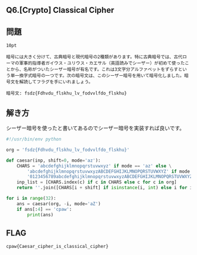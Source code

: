 Q6.[Crypto] Classical Cipher
----------------------

問題
----
```
10pt

暗号には大きく分けて、古典暗号と現代暗号の2種類があります。特に古典暗号では、古代ローマの軍事的指導者ガイウス・ユリウス・カエサル（英語読みでシーザー）が初めて使ったことから、名称がついたシーザー暗号が有名です。これは3文字分アルファベットをずらすという単一換字式暗号の一つです。次の暗号文は、このシーザー暗号を用いて暗号化しました。暗号文を解読してフラグを手にいれましょう。

暗号文: fsdz{Fdhvdu_flskhu_lv_fodvvlfdo_flskhu}
```

解き方
-----
シーザー暗号を使ったと書いてあるのでシーザー暗号を実装すれば良いです。


```python:solve.py
#!/usr/bin/env python

org = 'fsdz{Fdhvdu_flskhu_lv_fodvvlfdo_flskhu}'

def caesar(inp, shift=0, mode='az'):
    CHARS = 'abcdefghijklmnopqrstuvwxyz' if mode == 'az' else \
        'abcdefghijklmnopqrstuvwxyzABCDEFGHIJKLMNOPQRSTUVWXYZ' if mode == 'aZ' else \
        '0123456789abcdefghijklmnopqrstuvwxyzABCDEFGHIJKLMNOPQRSTUVWXYZ'
    inp_list = [CHARS.index(c) if c in CHARS else c for c in org]
    return ''.join([CHARS[i + shift] if isinstance(i, int) else i for i in inp_list])

for i in range(32):
    ans = caesar(org, -i, mode='aZ')
    if ans[:4] == 'cpaw':
        print(ans)

```

FLAG
-----
`cpaw{Caesar_cipher_is_classical_cipher}`

